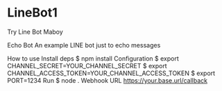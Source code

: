 # LineBot1
Try Line Bot
Maboy

Echo Bot
An example LINE bot just to echo messages

How to use
Install deps
$ npm install
Configuration
$ export CHANNEL_SECRET=YOUR_CHANNEL_SECRET
$ export CHANNEL_ACCESS_TOKEN=YOUR_CHANNEL_ACCESS_TOKEN
$ export PORT=1234
Run
$ node .
Webhook URL
https://your.base.url/callback
